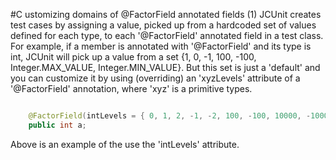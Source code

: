 #C ustomizing domains of @FactorField annotated fields (1)
 JCUnit creates test cases by assigning a value, picked up from a hardcoded set of values defined for each type, to each '@FactorField' annotated field in a test class.
 For example, if a member is annotated with '@FactorField' and its type is int, JCUnit will pick up a value from a set
 {1, 0, -1, 100, -100, Integer.MAX_VALUE, Integer.MIN_VALUE}.
 But this set is just a 'default' and you can customize it by using (overriding) an 'xyzLevels' attribute of a '@FactorField' annotation,
 where 'xyz' is a primitive types.

 ```java

     @FactorField(intLevels = { 0, 1, 2, -1, -2, 100, -100, 10000, -10000 })
     public int a;

 ```

 Above is an example of the use the 'intLevels' attribute.
